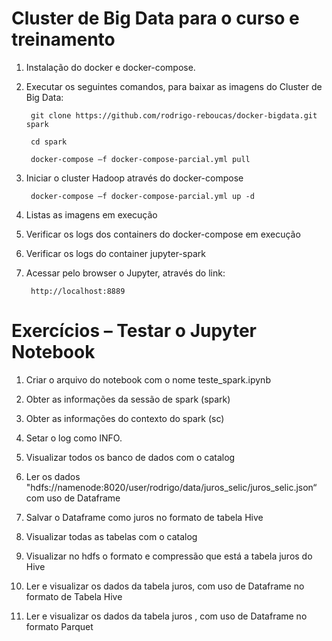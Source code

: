 # Cluster de Big Data para o curso e treinamento

1. Instalação do docker e docker-compose.

2. Executar os seguintes comandos, para baixar as imagens do Cluster de Big Data:

        git clone https://github.com/rodrigo-reboucas/docker-bigdata.git spark

        cd spark

        docker-compose –f docker-compose-parcial.yml pull

3. Iniciar o cluster Hadoop através do docker-compose

        docker-compose –f docker-compose-parcial.yml up -d
      
4. Listas as imagens em execução

5. Verificar os logs dos containers do docker-compose em execução

6. Verificar os logs do container jupyter-spark

7. Acessar pelo browser o Jupyter, através do link:

        http://localhost:8889
        
# Exercícios – Testar o Jupyter Notebook

1. Criar o arquivo do notebook com o nome teste_spark.ipynb

2. Obter as informações da sessão de spark (spark)

3. Obter as informações do contexto do spark (sc)

4. Setar o log como INFO.

5. Visualizar todos os banco de dados com o catalog

6. Ler os dados "hdfs://namenode:8020/user/rodrigo/data/juros_selic/juros_selic.json“ com uso de Dataframe

7. Salvar o Dataframe como juros no formato de tabela Hive

8. Visualizar todas as tabelas com o catalog

9. Visualizar no hdfs o formato e compressão que está a tabela juros do Hive

10. Ler e visualizar os dados da tabela juros, com uso de Dataframe no formato de Tabela Hive

11. Ler e visualizar os dados da tabela juros , com uso de Dataframe no formato Parquet

